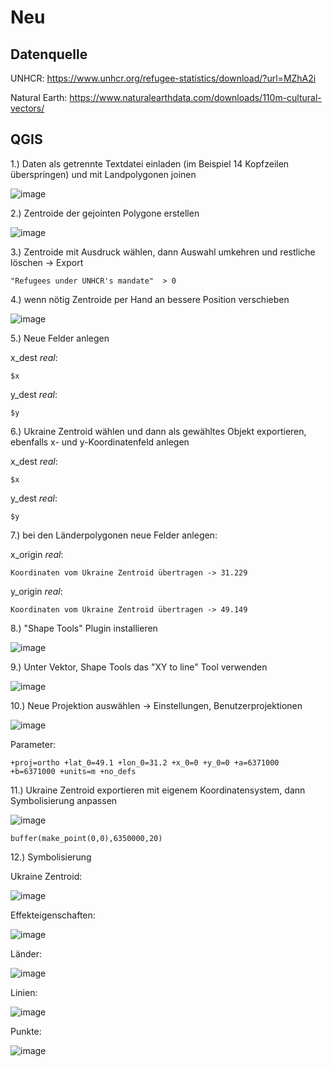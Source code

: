 # Neu

## Datenquelle

UNHCR: https://www.unhcr.org/refugee-statistics/download/?url=MZhA2i

Natural Earth: https://www.naturalearthdata.com/downloads/110m-cultural-vectors/

## QGIS

1.) Daten als getrennte Textdatei einladen (im Beispiel 14 Kopfzeilen überspringen) und mit Landpolygonen joinen

![image](https://github.com/caaarlito/DTM/assets/134683878/211d688c-f812-4db4-8141-20b6bc8a80a1)

2.) Zentroide der gejointen Polygone erstellen

![image](https://github.com/caaarlito/DTM/assets/134683878/8da8ba93-4e7e-40b9-a9a4-68cdc4898988)

3.) Zentroide mit Ausdruck wählen, dann Auswahl umkehren und restliche löschen -> Export

```
"Refugees under UNHCR's mandate"  > 0
```

4.) wenn nötig Zentroide per Hand an bessere Position verschieben

![image](https://github.com/caaarlito/DTM/assets/134683878/09ca9b64-c28f-42d3-9e1e-01924d89018c)

5.) Neue Felder anlegen

x_dest *real*:
```
$x 
```

y_dest *real*:
```
$y
```

6.) Ukraine Zentroid wählen und dann als gewähltes Objekt exportieren, ebenfalls x- und y-Koordinatenfeld anlegen

x_dest *real*:
```
$x 
```

y_dest *real*:
```
$y
```

7.) bei den Länderpolygonen neue Felder anlegen:

x_origin *real*:
```
Koordinaten vom Ukraine Zentroid übertragen -> 31.229
```

y_origin *real*:
```
Koordinaten vom Ukraine Zentroid übertragen -> 49.149
```

8.) "Shape Tools" Plugin installieren

![image](https://github.com/caaarlito/DTM/assets/134683878/32871be6-c50c-4216-b10d-0aca9a6f8caa)

9.) Unter Vektor, Shape Tools das "XY to line" Tool verwenden

![image](https://github.com/caaarlito/DTM/assets/134683878/91d41773-c0a7-4132-bf0d-4787d6338abd)

10.) Neue Projektion auswählen -> Einstellungen, Benutzerprojektionen

![image](https://github.com/caaarlito/DTM/assets/134683878/8dd0a5dd-8108-4bb7-9e43-e94a71e78fde)

Parameter:
```
+proj=ortho +lat_0=49.1 +lon_0=31.2 +x_0=0 +y_0=0 +a=6371000 +b=6371000 +units=m +no_defs
```

11.) Ukraine Zentroid exportieren mit eigenem Koordinatensystem, dann Symbolisierung anpassen

![image](https://github.com/caaarlito/DTM/assets/134683878/67010633-02d4-464b-99c0-d607f1279554)

```
buffer(make_point(0,0),6350000,20)
```

12.) Symbolisierung

Ukraine Zentroid:

![image](https://github.com/caaarlito/DTM/assets/134683878/4acbf4c2-fda4-4ba1-af34-14a58c4da13e)

Effekteigenschaften:

![image](https://github.com/caaarlito/DTM/assets/134683878/b2505ef3-74ed-4c7f-8f60-6f8681ee9857)

Länder:

![image](https://github.com/caaarlito/DTM/assets/134683878/81ac205d-c442-4839-8325-f6098b039480)

Linien:

![image](https://github.com/caaarlito/DTM/assets/134683878/ab787992-b1a3-4925-9f18-0593a8fbdcb1)

Punkte:

![image](https://github.com/caaarlito/DTM/assets/134683878/c82a2a65-f88a-4767-a554-ca20ba2bb54e)


